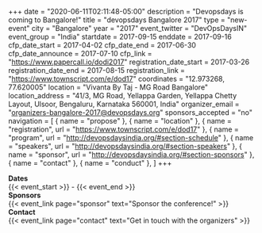 +++
date = "2020-06-11T02:11:48-05:00"
description = "Devopsdays is coming to Bangalore!"
title = "devopsdays Bangalore 2017"
type = "new-event"
city = "Bangalore"
year = "2017"
event_twitter = "DevOpsDaysIN"
event_group = "India"
startdate = 2017-09-15
enddate = 2017-09-16
cfp_date_start = 2017-04-02
cfp_date_end = 2017-06-30
cfp_date_announce = 2017-07-10
cfp_link = "https://www.papercall.io/dodi2017"
registration_date_start = 2017-03-26
registration_date_end = 2017-08-15
registration_link = "https://www.townscript.com/e/dod17"
coordinates = "12.973268, 77.620005"
location = "Vivanta By Taj - MG Road Bangalore"
location_address = "41/3, MG Road, Yellappa Garden, Yellappa Chetty Layout, Ulsoor, Bengaluru, Karnataka 560001, India"
organizer_email = "organizers-bangalore-2017@devopsdays.org"
sponsors_accepted = "no"
navigation = [
    { name = "propose" },
    { name = "location" },
    { name = "registration", url = "https://www.townscript.com/e/dod17" },
    { name = "program", url = "http://devopsdaysindia.org/#section-schedule" },
    { name = "speakers", url = "http://devopsdaysindia.org/#section-speakers" },
    { name = "sponsor", url = "http://devopsdaysindia.org/#section-sponsors" },
    { name = "contact" },
    { name = "conduct" },
]
+++
<!-- <div style="text-align:center;">
  {{< event_logo >}}
</div> -->

<div class = "row">
  <div class = "col-md-2">
    <strong>Dates</strong>
  </div>
  <div class = "col-md-8">
    {{< event_start >}} - {{< event_end >}}
  </div>
</div>

<!-- <div class = "row">
  <div class = "col-md-2">
    <strong>Location</strong>
  </div>
  <div class = "col-md-8">
    {{< event_location >}}
  </div>
</div> -->

<!-- <div class = "row">
  <div class = "col-md-2">
    <strong>Register</strong>
  </div>
  <div class = "col-md-8">
    {{< event_link page="registration" text="Register to attend the conference!" >}}
  </div>
</div> -->

<!-- <div class = "row">
  <div class = "col-md-2">
    <strong>Propose</strong>
  </div>
  <div class = "col-md-8">
    {{< event_link page="propose" text="Propose a talk!" >}}
  </div>
</div> -->

<!-- <div class = "row">
  <div class = "col-md-2">
    <strong>Program</strong>
  </div>
  <div class = "col-md-8">
    View the {{< event_link page="program" text="program." >}}
  </div>
</div> -->

<!-- <div class = "row">
  <div class = "col-md-2">
    <strong>Speakers</strong>
  </div>
  <div class = "col-md-8">
    Check out the {{< event_link page="speakers" text="speakers!" >}}
  </div>
</div> -->

<div class = "row">
  <div class = "col-md-2">
    <strong>Sponsors</strong>
  </div>
  <div class = "col-md-8">
    {{< event_link page="sponsor" text="Sponsor the conference!" >}}
  </div>
</div>

<div class = "row">
  <div class = "col-md-2">
    <strong>Contact</strong>
  </div>
  <div class = "col-md-8">
    {{< event_link page="contact" text="Get in touch with the organizers" >}}
  </div>
</div>

<!-- Uncomment if you added your city twitter name -->
<!--
{{< event_twitter >}}
-->

